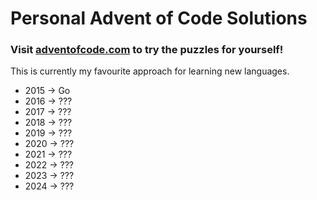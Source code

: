 # Personal Advent of Code Solutions

### Visit [adventofcode.com](https://adventofcode.com) to try the puzzles for yourself!

This is currently my favourite approach for learning new languages.

- 2015 -> Go
- 2016 -> ???
- 2017 -> ???
- 2018 -> ???
- 2019 -> ???
- 2020 -> ???
- 2021 -> ???
- 2022 -> ???
- 2023 -> ???
- 2024 -> ???
